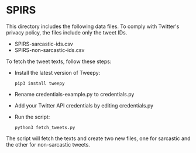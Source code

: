 # SPIRS

This directory includes the following data files. To comply with Twitter's privacy policy, the files include only the tweet IDs.

  - SPIRS-sarcastic-ids.csv
  - SPIRS-non-sarcastic-ids.csv

To fetch the tweet texts, follow these steps:

  - Install the latest version of Tweepy:
  
    `pip3 install tweepy`
  - Rename credentials-example.py to credentials.py
  - Add your Twitter API credentials by editing credentials.py
  - Run the script:
  
    `python3 fetch_tweets.py`

The script will fetch the texts and create two new files, one for sarcastic and the other for non-sarcastic tweets.

